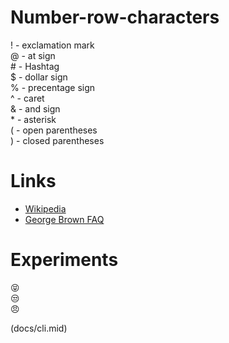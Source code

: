 # Number-row-characters

! - exclamation mark <br>
@ - at sign <br>
\# - Hashtag <br>
$ - dollar sign <br>
% - precentage sign <br>
^ - caret <br>
& - and sign <br>
\* - asterisk <br>
( - open parentheses <br>
) - closed parentheses 

# Links
 
*  [Wikipedia](https://www.wikipedia.org/)
*  [George Brown FAQ](https://www.georgebrown.ca/ask-george-brown)

# Experiments

:stuck_out_tongue_closed_eyes:<br>
:unamused:<br>
:angry:

(docs/cli.mid)
